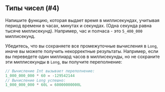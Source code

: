 ## Типы чисел (#4)

Напишите функцию, которая выдает время в миллисекундах, учитывая период времени в часах, минутах и секундах. (Одна секунда равна тысяче миллисекунд). Например, час и полчаса - это `5_400_000` миллисекунд.

<div class="hint">

Убедитесь, что вы сохраняете все промежуточные вычисления в `Long`, иначе вы можете получить некорректные результаты. Например, если вы переведете один миллиард часов в миллисекунды, но не сохраните эти миллисекунды в `Long`, вы получите переполнение:

```kotlin
// Вычисление Int вызывает переполнение:
1_000_000_000 * 60 = -129542144
// Вычисление Long успешно:
1_000_000_000 * 60L = 60000000000L
```

</div>